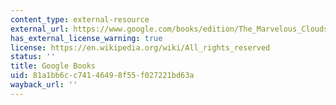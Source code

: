 ```yaml
---
content_type: external-resource
external_url: https://www.google.com/books/edition/The_Marvelous_Clouds/4YVoCQAAQBAJ?hl=en&gbpv=1
has_external_license_warning: true
license: https://en.wikipedia.org/wiki/All_rights_reserved
status: ''
title: Google Books
uid: 81a1bb6c-c741-4649-8f55-f027221bd63a
wayback_url: ''
---
```

